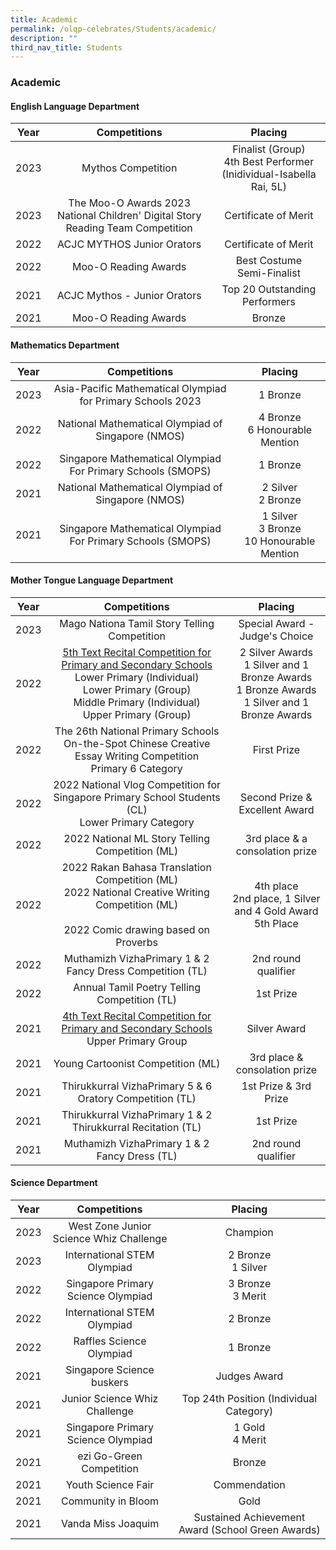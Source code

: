```yaml
---
title: Academic
permalink: /olqp-celebrates/Students/academic/
description: ""
third_nav_title: Students
---
```

### Academic

#### English Language Department

| Year | Competitions | Placing |
|:---:|:---:|:---:|
| 2023 |Mythos Competition | Finalist (Group)<br> 4th Best Performer (Inidividual-Isabella Rai, 5L) |
| 2023 |The Moo-O Awards 2023 National Children' Digital Story Reading Team Competition | Certificate of Merit |
| 2022 | ACJC MYTHOS Junior Orators | Certificate of Merit |
| 2022 | Moo-O Reading Awards | Best Costume<br>Semi-Finalist |
| 2021 | ACJC Mythos - Junior Orators | Top 20 Outstanding Performers |
| 2021 | Moo-O Reading Awards | Bronze |

#### Mathematics Department

| Year | Competitions | Placing |
|:---:|:---:|:---:|
| 2023 | Asia-Pacific Mathematical Olympiad for Primary Schools 2023 | 1 Bronze |
| 2022 | National Mathematical Olympiad of Singapore (NMOS) | 4 Bronze<br>6 Honourable Mention |
| 2022 | Singapore Mathematical Olympiad For Primary Schools (SMOPS) | 1 Bronze |
| 2021 | National Mathematical Olympiad of Singapore (NMOS) | 2 Silver<br>2 Bronze |
| 2021 | Singapore Mathematical Olympiad For Primary Schools (SMOPS) | 1 Silver<br>3 Bronze<br>10 Honourable Mention |

#### Mother Tongue Language Department

| Year | Competitions | Placing |
|:---:|:---:|:---:|
| 2023 | Mago Nationa Tamil Story Telling Competition | Special Award - Judge's Choice|
| 2022 | [5th Text Recital Competition for Primary and Secondary Schools](https://www.cpcll.sg/events/reading-group/text-recital-competition-for-primary-and-secondary-schools/3039576)<br>Lower Primary (Individual)<br>Lower Primary (Group)<br>Middle Primary (Individual)<br>Upper Primary (Group) | 2 Silver Awards<br>1 Silver and 1 Bronze Awards<br>1 Bronze Awards<br>1 Silver and 1 Bronze Awards |
| 2022 | The 26th National Primary Schools On-the-Spot Chinese Creative Essay Writing Competition<br>Primary 6 Category | First Prize |
| 2022 | 2022 National Vlog Competition for Singapore Primary School Students (CL)<br>Lower Primary Category | Second Prize &amp;<br>Excellent Award |
| 2022 | 2022 National ML Story Telling Competition (ML) | 3rd place &amp; a consolation prize |
| 2022 | 2022 Rakan Bahasa Translation Competition (ML)<br>2022 National Creative Writing Competition (ML)<br><br>2022 Comic drawing based on Proverbs | 4th place<br>2nd place, 1 Silver and 4 Gold Award<br>5th Place |
| 2022 | Muthamizh VizhaPrimary 1 &amp; 2 Fancy Dress Competition (TL) | 2nd round qualifier |
| 2022 | Annual Tamil Poetry Telling Competition (TL) | 1st Prize |
| 2021 | [4th Text Recital Competition for Primary and Secondary Schools](https://www.cpcll.sg/events/reading-group/text-recital-competition-for-primary-and-secondary-schools/3039576)<br>Upper Primary Group | Silver Award |
| 2021 | Young Cartoonist Competition (ML) | 3rd place &amp;<br>consolation prize |
| 2021 | Thirukkurral VizhaPrimary 5 &amp; 6 Oratory Competition (TL) | 1st Prize &amp; 3rd Prize |
| 2021 | Thirukkurral VizhaPrimary 1 &amp; 2 Thirukkurral Recitation (TL) | 1st Prize |
| 2021 | Muthamizh VizhaPrimary 1 &amp; 2 Fancy Dress (TL) | 2nd round qualifier |

#### Science Department

| Year | Competitions | Placing |
|:---:|:---:|:---:|
| 2023 | West Zone Junior Science Whiz Challenge | Champion |
| 2023 | International STEM Olympiad | 2 Bronze<br>1 Silver |
| 2022 | Singapore Primary Science Olympiad | 3 Bronze<br>3 Merit |
| 2022 | International STEM Olympiad | 2 Bronze |
| 2022 | Raffles Science Olympiad | 1 Bronze |
| 2021 | Singapore Science buskers | Judges Award |
| 2021 | Junior Science Whiz Challenge | Top 24th Position (Individual Category) |
| 2021 | Singapore Primary Science Olympiad | 1 Gold<br>4 Merit |
| 2021 | ezi Go-Green Competition | Bronze |
| 2021 | Youth Science Fair | Commendation |
| 2021 | Community in Bloom | Gold |
| 2021 | Vanda Miss Joaquim | Sustained Achievement Award (School Green Awards) |